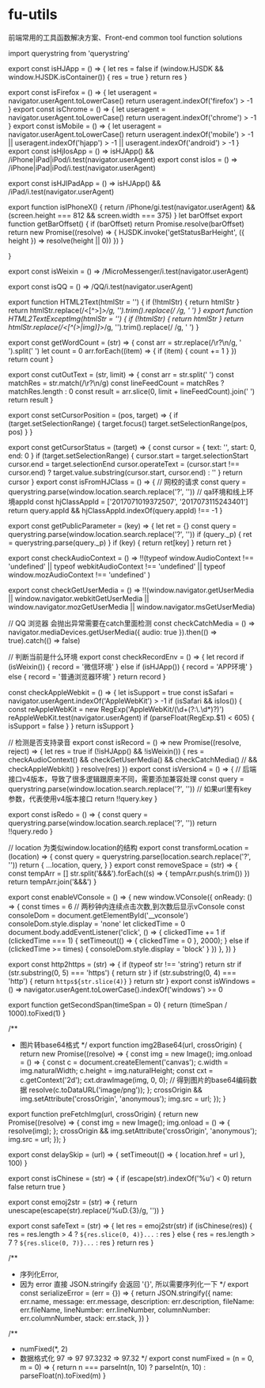# fu-utils
前端常用的工具函数解决方案、Front-end common tool function solutions


import querystring from 'querystring'


export const isHJApp = () => {
  let res = false
  if (window.HJSDK && window.HJSDK.isContainer()) {
    res = true
  }
  return res
}

export const isFirefox = () => {
  let useragent = navigator.userAgent.toLowerCase()
  return useragent.indexOf('firefox') > -1
}
export const isChrome = () => {
  let useragent = navigator.userAgent.toLowerCase()
  return useragent.indexOf('chrome') > -1
}
export const isMobile = () => {
  let useragent = navigator.userAgent.toLowerCase()
  return useragent.indexOf('mobile') > -1 || useragent.indexOf('hjapp') > -1 || useragent.indexOf('android') > -1
}
export const isHjIosApp = () => isHJApp() && /iPhone|iPad|iPod/i.test(navigator.userAgent)
export const isIos = () => /iPhone|iPad|iPod/i.test(navigator.userAgent)

export const isHJIPadApp = () => isHJApp() && /iPad/i.test(navigator.userAgent)

export function isIPhoneX() {
  return /iPhone/gi.test(navigator.userAgent) && (screen.height === 812 && screen.width === 375)
}
let barOffset
export function getBarOffset() {
  if (barOffset) return Promise.resolve(barOffset)
  return new Promise((resolve) => {
    HJSDK.invoke('getStatusBarHeight', ({ height }) => resolve(height || 0))
  })
}

}


export const isWeixin = () => /MicroMessenger/i.test(navigator.userAgent)

export const isQQ = () => /QQ/i.test(navigator.userAgent)

export function HTML2Text(htmlStr = '') {
  if (!htmlStr) {
    return htmlStr
  }
  return htmlStr.replace(/<[^>]*>/g, '').trim().replace(/&nbsp;/g, ' ')
}
export function HTML2TextExceptImg(htmlStr = '') {
  if (!htmlStr) {
    return htmlStr
  }
  return htmlStr.replace(/<[^(>|img)]*>/g, '').trim().replace(/&nbsp;/g, ' ')
}



export const getWordCount = (str) => {
  const arr = str.replace(/\r?\n/g, ' ').split(' ')
  let count = 0
  arr.forEach((item) => {
    if (item) {
      count += 1
    }
  })
  return count
}

export const cutOutText = (str, limit) => {
  const arr = str.split(' ')
  const matchRes = str.match(/\r?\n/g)
  const lineFeedCount = matchRes ? matchRes.length : 0
  const result = arr.slice(0, limit + lineFeedCount).join(' ')
  return result
}

export const setCursorPosition = (pos, target) => {
  if (target.setSelectionRange) {
    target.focus()
    target.setSelectionRange(pos, pos)
  }
}

export const getCursorStatus = (target) => {
  const cursor = { text: '', start: 0, end: 0 }
  if (target.setSelectionRange) {
    cursor.start = target.selectionStart
    cursor.end = target.selectionEnd
    cursor.operateText = (cursor.start !== cursor.end) ? target.value.substring(cursor.start, cursor.end) : ''
  }
  return cursor
}
export const isFromHJClass = () => {
  // 网校的请求
  const query = querystring.parse(window.location.search.replace('?', ''))
  // qa环境和线上环境appId
  const hjClassAppId = ['2017071019372507', '2017073115243401']
  return query.appId && hjClassAppId.indexOf(query.appId) !== -1
}


export const getPublicParameter = (key) => {
  let ret = {}
  const query = querystring.parse(window.location.search.replace('?', ''))
  if (query._p) {
    ret = querystring.parse(query._p)
  }
  if (key) {
    return ret[key]
  }
  return ret
}


export const checkAudioContext = () => !!(typeof window.AudioContext !== 'undefined'
  || typeof webkitAudioContext !== 'undefined'
  || typeof window.mozAudioContext !== 'undefined'
)

export const checkGetUserMedia = () => !!(window.navigator.getUserMedia || window.navigator.webkitGetUserMedia
  || window.navigator.mozGetUserMedia || window.navigator.msGetUserMedia)

// QQ 浏览器 会抛出异常需要在catch里面检测
const checkCatchMedia = () => navigator.mediaDevices.getUserMedia({ audio: true }).then(() => true).catch(() => false)

// 判断当前是什么环境
export const checkRecordEnv = () => {
  let record
  if (isWeixin()) {
    record = '微信环境'
  } else if (isHJApp()) {
    record = 'APP环境'
  } else {
    record = '普通浏览器环境'
  }
  return record
}

const checkAppleWebkit = () => {
  let isSupport = true
  const isSafari = navigator.userAgent.indexOf('AppleWebKit') > -1
  if (isSafari && isIos()) {
    const reAppleWebKit = new RegExp('AppleWebKit/(\\d+(?:\\.\\d*)?)')
    reAppleWebKit.test(navigator.userAgent)
    if (parseFloat(RegExp.$1) < 605) {
      isSupport = false
    }
  }
  return isSupport
}

// 检测是否支持录音
export const isRecord = () => new Promise((resolve, reject) => {
  let res = true
  if (!isHJApp() && !isWeixin()) {
    res = checkAudioContext() && checkGetUserMedia() && checkCatchMedia()
    // && checkAppleWebkit()
  }
  resolve(res)
})
export const isVersion4 = () => {
  // 后端接口v4版本，导致了很多逻辑跟原来不同，需要添加兼容处理
  const query = querystring.parse(window.location.search.replace('?', ''))
  // 如果url里有key参数，代表使用v4版本接口
  return !!query.key
}

export const isRedo = () => {
  const query = querystring.parse(window.location.search.replace('?', ''))
  return !!query.redo
}

// location 为类似window.location的结构
export const transformLocation = (location) => {
  const query = querystring.parse(location.search.replace('?', ''))
  return {
    ...location,
    query,
  }
}
export const removeSpace = (str) => {
  const tempArr = []
  str.split('&&&').forEach((s) => {
    tempArr.push(s.trim())
  })
  return tempArr.join('&&&')
}

export const enableVConsole = () => {
  new window.VConsole({
    onReady: () => {
      const times = 6 // 两秒钟内连续点击次数,到次数后显示vConsole
      const consoleDom = document.getElementById('__vconsole')
      consoleDom.style.display = 'none'
      let clickedTime = 0
      document.body.addEventListener('click', () => {
        clickedTime += 1
        if (clickedTime === 1) {
          setTimeout(() => {
            clickedTime = 0
          }, 2000);
        } else if (clickedTime >= times) {
          consoleDom.style.display = 'block'
        }
      })
    },
  })
}

export const http2https = (str) => {
  if (typeof str !== 'string') return str
  if (str.substring(0, 5) === 'https') {
    return str
  } if (str.substring(0, 4) === 'http') {
    return `https${str.slice(4)}`
  }
  return str
}
export const isWindows = () => navigator.userAgent.toLowerCase().indexOf('windows') >= 0

export function getSecondSpan(timeSpan = 0) {
  return (timeSpan / 1000).toFixed(1)
}

/**
 * 图片转base64格式
 */
export function img2Base64(url, crossOrigin) {
  return new Promise((resolve) => {
    const img = new Image();
    img.onload = () => {
      const c = document.createElement('canvas');
      c.width = img.naturalWidth;
      c.height = img.naturalHeight;
      const cxt = c.getContext('2d');
      cxt.drawImage(img, 0, 0);
      // 得到图片的base64编码数据
      resolve(c.toDataURL('image/png'));
    };
    crossOrigin && img.setAttribute('crossOrigin', 'anonymous');
    img.src = url;
  });
}

export function preFetchImg(url, crossOrigin) {
  return new Promise((resolve) => {
    const img = new Image();
    img.onload = () => {
      resolve(img);
    };
    crossOrigin && img.setAttribute('crossOrigin', 'anonymous');
    img.src = url;
  });
}

export const delaySkip = (url) => {
  setTimeout(() => {
    location.href = url
  }, 100)
}

export const isChinese = (str) => {
  if (escape(str).indexOf('%u') < 0) return false
  return true
}

export const emoj2str = (str) => {
  return unescape(escape(str).replace(/\%uD.{3}/g, ''))
}

export const safeText = (str) => {
  let res = emoj2str(str)
  if (isChinese(res)) {
    res = res.length > 4 ? `${res.slice(0, 4)}...` : res
  } else {
    res = res.length > 7 ? `${res.slice(0, 7)}...` : res
  }
  return res
}

/**
 * 序列化Error,
 * 因为 error 直接 JSON.stringify 会返回 '{}', 所以需要序列化一下
 */
export const serializeError = (err = {}) => {
  return JSON.stringify({
    name: err.name,
    message: err.message,
    description: err.description,
    fileName: err.fileName,
    lineNumber: err.lineNumber,
    columnNumber: err.columnNumber,
    stack: err.stack,
  })
}

/**
 * numFixed(*, 2)
 * 数据格式化 97 => 97  97.3232 => 97.32
 */
export const numFixed = (n = 0, m = 0) => {
  return n === parseInt(n, 10) ? parseInt(n, 10) : parseFloat(n).toFixed(m)
}
